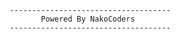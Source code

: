                                       ------------------------------------
                                             Powered By NakoCoders
                                      ------------------------------------
